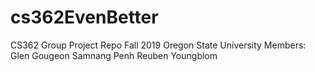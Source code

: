 # cs362EvenBetter
 CS362 Group Project Repo
 Fall 2019 Oregon State University
 Members: Glen Gougeon
          Samnang Penh
		  Reuben Youngblom
